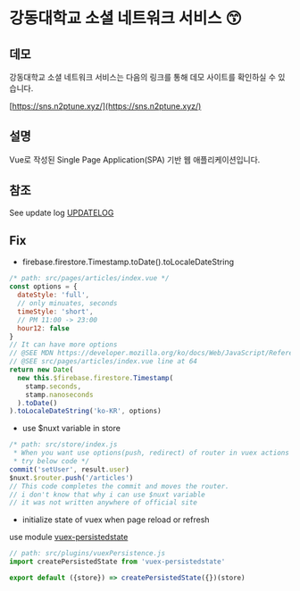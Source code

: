 # 강동대학교 소셜 네트워크 서비스 :kissing_smiling_eyes:

## 데모

강동대학교 소셜 네트워크 서비스는 다음의 링크를 통해 데모 사이트를 확인하실 수 있습니다.

[https://sns.n2ptune.xyz/](https://sns.n2ptune.xyz/)

## 설명

Vue로 작성된 Single Page Application(SPA) 기반 웹 애플리케이션입니다.

## 참조

See update log [UPDATELOG](/UPDATELOG.md)

## Fix

* firebase.firestore.Timestamp.toDate().toLocaleDateString

```javascript
/* path: src/pages/articles/index.vue */
const options = {
  dateStyle: 'full',
  // only minuates, seconds
  timeStyle: 'short',
  // PM 11:00 -> 23:00
  hour12: false
}
// It can have more options
// @SEE MDN https://developer.mozilla.org/ko/docs/Web/JavaScript/Reference/Global_Objects/Date/toLocaleDateString
// @SEE src/pages/articles/index.vue line at 64
return new Date(
  new this.$firebase.firestore.Timestamp(
    stamp.seconds,
    stamp.nanoseconds
  ).toDate()
).toLocaleDateString('ko-KR', options)
```

* use $nuxt variable in store

```javascript
/* path: src/store/index.js 
 * When you want use options(push, redirect) of router in vuex actions
 * try below code */
commit('setUser', result.user)
$nuxt.$router.push('/articles')
// This code completes the commit and moves the router.
// i don't know that why i can use $nuxt variable
// it was not written anywhere of official site
```

* initialize state of vuex when page reload or refresh

use module [vuex-persistedstate](https://github.com/robinvdvleuten/vuex-persistedstate)

```javascript
// path: src/plugins/vuexPersistence.js
import createPersistedState from 'vuex-persistedstate'

export default ({store}) => createPersistedState({})(store)
```
